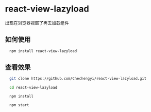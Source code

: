 # react-view-lazyload

出现在浏览器视窗了再去加载组件

## 如何使用
```bash
  npm install react-view-lazyload
```
## 查看效果
```bash
  git clone https://github.com/Chechengyi/react-view-lazyload.git
  
  cd react-view-lazyload

  npm install

  npm start
```